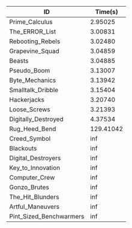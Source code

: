 |ID|Time(s)|
|-|-|
|Prime_Calculus|2.95025|
|The_ERROR_List|3.00831|
|Rebooting_Rebels|3.02480|
|Grapevine_Squad|3.04859|
|Beasts|3.04885|
|Pseudo_Boom|3.13007|
|Byte_Mechanics|3.13942|
|Smalltalk_Dribble|3.15404|
|Hackerjacks|3.20740|
|Loose_Screws|3.21393|
|Digitally_Destroyed|4.37534|
|Rug_Heed_Bend|129.41042|
|Creed_Symbol|inf|
|Blackouts|inf|
|Digital_Destroyers|inf|
|Key_to_Innovation|inf|
|Computer_Crew|inf|
|Gonzo_Brutes|inf|
|The_Hit_Blunders|inf|
|Artful_Maneuvers|inf|
|Pint_Sized_Benchwarmers|inf|
